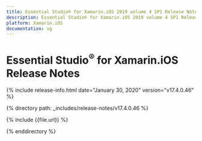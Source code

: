 ```yaml
---
title: Essential Studio® for Xamarin.iOS 2019 volume 4 SP1 Release Notes  
description: Essential Studio® for Xamarin.iOS 2019 volume 4 SP1 Release Notes  
platform: Xamarin.iOS
documentation: ug
---
```


# Essential Studio<sup>®</sup> for Xamarin.iOS  Release Notes  

{% include release-info.html date="January 30, 2020"  version="v17.4.0.46" %} 


{% directory path: _includes/release-notes/v17.4.0.46 %}

{% include {{file.url}} %}

{% enddirectory %}